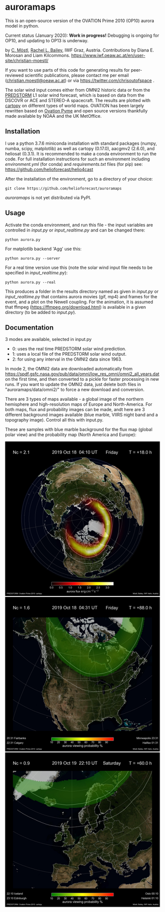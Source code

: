 # auroramaps

This is an open-source version of the OVATION Prime 2010 (OP10) aurora model in python.

Current status (January 2020): **Work in progress!** Debugging is ongoing for OP10, and updating to OP13 is underway.

by [C. Möstl](https://www.iwf.oeaw.ac.at/en/user-site/christian-moestl/), [Rachel L. Bailey](https://www.iwf.oeaw.ac.at/user-site/rachel-bailey/), IWF Graz, Austria. 
Contributions by  Diana E. Morosan and Liam Kilcommons.
https://www.iwf.oeaw.ac.at/en/user-site/christian-moestl/  

If you want to use parts of this code for generating results for peer-reviewed scientific publications, please contact me per email (christian.moestl@oeaw.ac.at) or via https://twitter.com/chrisoutofspace .

The solar wind input comes either from OMNI2 historic data or from the [PREDSTORM](https://github.com/helioforecast/predstorm) L1 solar wind forecast, which is based on data from the DSCOVR or ACE and STEREO-A spacecraft. The results are plotted with [cartopy](https://scitools.org.uk/cartopy/docs/latest/) on different types of world maps. 
OVATION has been largely rewritten based on [Ovation Pyme](https://github.com/lkilcommons/OvationPyme) and open source versions thankfully made available by NOAA and the UK MetOffice.

## Installation

I use a python 3.7.6 miniconda installation with standard packages (numpy, numba, scipy, matplotlib) as well as cartopy (0.17.0), aacgmv2 (2.6.0), and heliosat (0.3.1). It is recommended to make a conda environment to run the code. For full installation instructions for such an environment including *environment.yml* (for conda) and *requirements.txt* files (for pip) see: 
https://github.com/helioforecast/helio4cast

After the installation of the environment, go to a directory of your choice:

    git clone https://github.com/helioforecast/auroramaps

*auroramaps* is not yet distributed via PyPI.

## Usage

Activate the conda environment, and run this file - the input variables are controlled in *input.py* or *input_realtime.py* and can be changed there:

    python aurora.py

For matplotlib backend 'Agg' use this:
    
    python aurora.py --server

For a real time version use this (note the solar wind input file needs to be specified in *input_realtime.py*):

    python aurora.py --real

    
This produces a folder in the results directory named as given in *input.py* or *input_realtime.py* that contains aurora movies (gif, mp4) and frames for the event, and a plot on the Newell coupling. For the animation, it is assumed that ffmpeg (https://ffmpeg.org/download.html) is available in a given directory (to be added to *input.py*).



## Documentation


3 modes are available, selected in input.py

 - 0: uses the real time PREDSTORM solar wind prediction.  
 - 1: uses a local file of the PREDSTORM solar wind output.  
 - 2: for using any interval in the OMNI2 data since 1963.

In mode 2, the OMNI2 data are downloaded automatically from https://spdf.gsfc.nasa.gov/pub/data/omni/low_res_omni/omni2_all_years.dat on the first time, and then converted to a pickle for faster processing in new runs. If you want to update the OMNI2 data, just delete both files in "auroramaps/data/omni2/" to force a new download and conversion.

There are 3 types of maps available - a global image of the northern hemisphere and high-resolution maps of Europe and North-America. 
For both maps, flux and probability images can be made, andt here are 3 different background images available (blue marble, VIIRS night band and a topography image).
Control all this with input.py. 

These are samples with blue marble background for the flux map (global polar view) and the probability map (North America and Europe):

![Sample image](samples/global_flux_sample.jpg)
![Sample image](samples/canada_prob_sample.jpg)
![Sample image](samples/europe_prob_sample.jpg)

